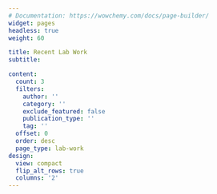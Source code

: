 ```yaml
---
# Documentation: https://wowchemy.com/docs/page-builder/
widget: pages
headless: true
weight: 60

title: Recent Lab Work
subtitle:

content:
  count: 3
  filters:
    author: ''
    category: ''
    exclude_featured: false
    publication_type: ''
    tag: ''
  offset: 0
  order: desc
  page_type: lab-work
design:
  view: compact
  flip_alt_rows: true
  columns: '2'
---
```

